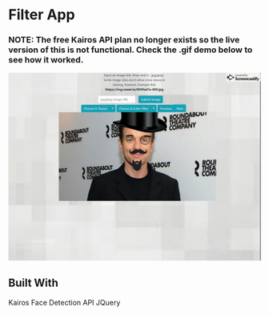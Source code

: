 # Filter App

### NOTE: The free Kairos API plan no longer exists so the live version of this is not functional. Check the .gif demo below to see how it worked.

![Demo](https://raw.githubusercontent.com/thomgardiner/filter-app/master/demo.gif)

## Built With
Kairos Face Detection API
JQuery
